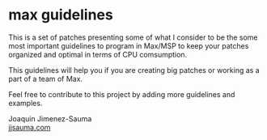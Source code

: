 # max guidelines

This is a set of patches presenting some of what I consider to be the some most important guidelines to program in Max/MSP to keep your patches organized and optimal in terms of CPU comsumption.

This guidelines will help you if you are creating big patches or working as a part of a team of Max.

Feel free to contribute to this project by adding more guidelines and examples.

Joaquin Jimenez-Sauma<br/>
[jjsauma.com](http://jjsauma.com/)
